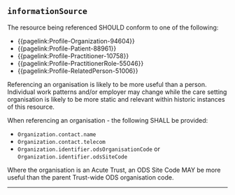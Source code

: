 ## `informationSource`

The resource being referenced SHOULD conform to one of the following:
- {{pagelink:Profile-Organization-94604}}
- {{pagelink:Profile-Patient-88961}}
- {{pagelink:Profile-Practitioner-10758}}
- {{pagelink:Profile-PractitionerRole-55046}}
- {{pagelink:Profile-RelatedPerson-51006}}

Referencing an organisation is likely to be more useful than a person. Individual work patterns and/or employer may change while the care setting organisation is likely to be more static and relevant within historic instances of this resource.

When referencing an organisation - the following SHALL be provided:

- `Organization.contact.name`
- `Organization.contact.telecom`
- `Organization.identifier.odsOrganisationCode` or `Organization.identifier.odsSiteCode`

Where the organisation is an Acute Trust, an ODS Site Code MAY be more useful than the parent Trust-wide ODS organisation code.

---
